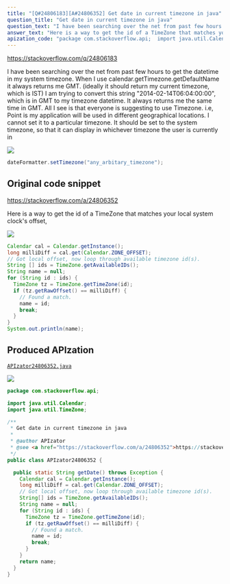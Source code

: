 ```yaml
---
title: "[Q#24806183][A#24806352] Get date in current timezone in java"
question_title: "Get date in current timezone in java"
question_text: "I have been searching over the net from past few hours to get the  datetime in my system timezone. When I use calendar.getTimezone.getDefaultName it always returns me GMT. (ideally it should return my current timezone, which is IST) I am trying to convert this string \"2014-02-14T06:04:00:00\", which is in GMT to my timezone datetime. It always returns me the same time in GMT. All I see is that everyone is suggesting to use Timezone. i.e, Point is my application will be used in different geographical locations. I cannot set it to a particular timezone. It should be set to the system timezone, so that it can display in whichever timezone the user is currently in"
answer_text: "Here is a way to get the id of a TimeZone that matches your local system clock's offset,"
apization_code: "package com.stackoverflow.api;  import java.util.Calendar; import java.util.TimeZone;  /**  * Get date in current timezone in java  *  * @author APIzator  * @see <a href=\"https://stackoverflow.com/a/24806352\">https://stackoverflow.com/a/24806352</a>  */ public class APIzator24806352 {    public static String getDate() throws Exception {     Calendar cal = Calendar.getInstance();     long milliDiff = cal.get(Calendar.ZONE_OFFSET);     // Got local offset, now loop through available timezone id(s).     String[] ids = TimeZone.getAvailableIDs();     String name = null;     for (String id : ids) {       TimeZone tz = TimeZone.getTimeZone(id);       if (tz.getRawOffset() == milliDiff) {         // Found a match.         name = id;         break;       }     }     return name;   } }"
---
```


https://stackoverflow.com/q/24806183

I have been searching over the net from past few hours to get the  datetime in my system timezone.
When I use calendar.getTimezone.getDefaultName it always returns me GMT. (ideally it should return my current timezone, which is IST)
I am trying to convert this string &quot;2014-02-14T06:04:00:00&quot;, which is in GMT to my timezone datetime.
It always returns me the same time in GMT.
All I see is that everyone is suggesting to use Timezone. i.e,
Point is my application will be used in different geographical locations. I cannot set it to a particular timezone. It should be set to the system timezone, so that it can display in whichever timezone the user is currently in


<div class="code-logo"><img src="/stackoverflow.png" /></div>

```java
dateFormatter.setTimezone("any_arbitary_timezone");
```


## Original code snippet

https://stackoverflow.com/a/24806352

Here is a way to get the id of a TimeZone that matches your local system clock&#x27;s offset,

<div class="code-logo"><img src="/stackoverflow.png" /></div>

```java
Calendar cal = Calendar.getInstance();
long milliDiff = cal.get(Calendar.ZONE_OFFSET);
// Got local offset, now loop through available timezone id(s).
String [] ids = TimeZone.getAvailableIDs();
String name = null;
for (String id : ids) {
  TimeZone tz = TimeZone.getTimeZone(id);
  if (tz.getRawOffset() == milliDiff) {
    // Found a match.
    name = id;
    break;
  }
}
System.out.println(name);
```

## Produced APIzation

[`APIzator24806352.java`](https://github.com/blind-papers/apization-temp-data/raw/main/search/APIzator24806352.java)

<div class="code-logo"><img src="/apizator.png" /></div>

```java
package com.stackoverflow.api;

import java.util.Calendar;
import java.util.TimeZone;

/**
 * Get date in current timezone in java
 *
 * @author APIzator
 * @see <a href="https://stackoverflow.com/a/24806352">https://stackoverflow.com/a/24806352</a>
 */
public class APIzator24806352 {

  public static String getDate() throws Exception {
    Calendar cal = Calendar.getInstance();
    long milliDiff = cal.get(Calendar.ZONE_OFFSET);
    // Got local offset, now loop through available timezone id(s).
    String[] ids = TimeZone.getAvailableIDs();
    String name = null;
    for (String id : ids) {
      TimeZone tz = TimeZone.getTimeZone(id);
      if (tz.getRawOffset() == milliDiff) {
        // Found a match.
        name = id;
        break;
      }
    }
    return name;
  }
}

```